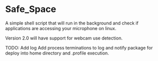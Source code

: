 # Safe_Space
A simple shell script that will run in the background and check if applications are accessing your microphone on linux.

Version 2.0 will have support for webcam use detection.

TODO:
Add log
Add process terminations to log and notify
package for deploy into home directory and .profile execution.

